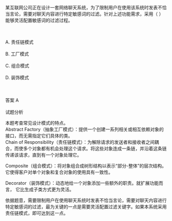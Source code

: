 <div class="detail lh2"><p>
某互联网公司正在设计一套网络聊天系统，为了限制用户在使用该系统时发表不恰当言论，需要对聊天内容进行特定敏感词的过滤。针对上述功能需求，采用（  ）能够灵活配置敏感词的过滤过程。</p><br/><br/>A. 责任链模式<br/><br/>B. 工厂模式<br/><br/>C. 组合模式<br/><br/>D. 装饰模式<br/><br/><br/><br/>答案 A<br/><br/>试题分析<br/><p></p><p>
本题考查常见设计模式的特点。    <br/>
Abstract Factory（抽象工厂模式）：提供一个创建一系列相关或相互依赖对象的接口，而无需指定它们具体的类。<br/>
Chain of Responsibility（责任链模式）：为解除请求的发送者和接收者之间耦合，而使多个对象都有机会处理这个请求。将这些对象连成一条链，并沿着这条链传递该请求，直到有一个对象处理它。 　</p><p>
Composite（组合模式）：将对象组合成树形结构以表示“部分-整体”的层次结构。它使得客户对单个对象和复合对象的使用具有一致性。</p><p>
Decorator（装饰模式）：动态地给一个对象添加一些额外的职责。就扩展功能而言， 它比生成子类方式更为灵活。    </p><p>
依据题意，需要限制用户在使用聊天系统时发表不恰当言论，需要对聊天内容进行特定敏感词的过滤，最为关键的一点是需要灵活配置过滤关键字。如果本系统采用责任链模式，即可达到这一点。</p></div>